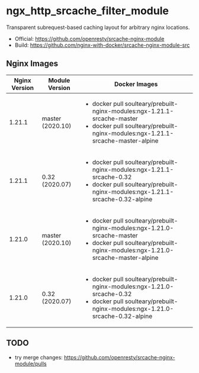 # ngx_http_srcache_filter_module

Transparent subrequest-based caching layout for arbitrary nginx locations.

- Official: https://github.com/openresty/srcache-nginx-module
- Build: https://github.com/nginx-with-docker/srcache-nginx-module-src
## Nginx Images

<table>
    <thead>
        <tr>
            <th>Nginx Version</th>
            <th>Module Version</th>
            <th>Docker Images</th>
        </tr>
    </thead>
    <tbody>
        <tr>
            <td>1.21.1</td>
            <td>master (2020.10)</td>
            <td><ul>
                <li>docker pull soulteary/prebuilt-nginx-modules:ngx-1.21.1-srcache-master</li>
                <li>docker pull soulteary/prebuilt-nginx-modules:ngx-1.21.1-srcache-master-alpine</li>
            </ul></td>
        </tr>
        <tr>
            <td>1.21.1</td>
            <td>0.32 (2020.07)</td>
            <td><ul>
                <li>docker pull soulteary/prebuilt-nginx-modules:ngx-1.21.1-srcache-0.32</li>
                <li>docker pull soulteary/prebuilt-nginx-modules:ngx-1.21.1-srcache-0.32-alpine</li>
            </ul></td>
        </tr>
        <tr>
            <td>1.21.0</td>
            <td>master (2020.10)</td>
            <td><ul>
                <li>docker pull soulteary/prebuilt-nginx-modules:ngx-1.21.0-srcache-master</li>
                <li>docker pull soulteary/prebuilt-nginx-modules:ngx-1.21.0-srcache-master-alpine</li>
            </ul></td>
        </tr>
        <tr>
            <td>1.21.0</td>
            <td>0.32 (2020.07)</td>
            <td><ul>
                <li>docker pull soulteary/prebuilt-nginx-modules:ngx-1.21.0-srcache-0.32</li>
                <li>docker pull soulteary/prebuilt-nginx-modules:ngx-1.21.0-srcache-0.32-alpine</li>
            </ul></td>
        </tr>
    </tbody>
</table>

## TODO

- try merge changes: https://github.com/openresty/srcache-nginx-module/pulls
